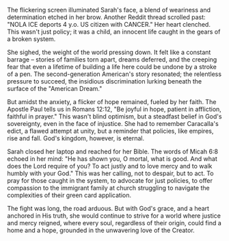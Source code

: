 The flickering screen illuminated Sarah's face, a blend of weariness and determination etched in her brow. Another Reddit thread scrolled past: "NOLA ICE deports 4 y.o. US citizen with CANCER." Her heart clenched. This wasn't just policy; it was a child, an innocent life caught in the gears of a broken system.

She sighed, the weight of the world pressing down. It felt like a constant barrage – stories of families torn apart, dreams deferred, and the creeping fear that even a lifetime of building a life here could be undone by a stroke of a pen. The second-generation American's story resonated; the relentless pressure to succeed, the insidious discrimination lurking beneath the surface of the "American Dream."

But amidst the anxiety, a flicker of hope remained, fueled by her faith. The Apostle Paul tells us in Romans 12:12, "Be joyful in hope, patient in affliction, faithful in prayer." This wasn't blind optimism, but a steadfast belief in God's sovereignty, even in the face of injustice. She had to remember Caracalla's edict, a flawed attempt at unity, but a reminder that policies, like empires, rise and fall. God's kingdom, however, is eternal.

Sarah closed her laptop and reached for her Bible. The words of Micah 6:8 echoed in her mind: "He has shown you, O mortal, what is good. And what does the Lord require of you? To act justly and to love mercy and to walk humbly with your God." This was her calling, not to despair, but to act. To pray for those caught in the system, to advocate for just policies, to offer compassion to the immigrant family at church struggling to navigate the complexities of their green card application.

The fight was long, the road arduous. But with God's grace, and a heart anchored in His truth, she would continue to strive for a world where justice and mercy reigned, where every soul, regardless of their origin, could find a home and a hope, grounded in the unwavering love of the Creator.